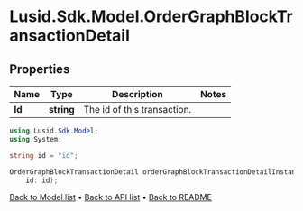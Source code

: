 # Lusid.Sdk.Model.OrderGraphBlockTransactionDetail

## Properties

Name | Type | Description | Notes
------------ | ------------- | ------------- | -------------
**Id** | **string** | The id of this transaction. | 

```csharp
using Lusid.Sdk.Model;
using System;

string id = "id";

OrderGraphBlockTransactionDetail orderGraphBlockTransactionDetailInstance = new OrderGraphBlockTransactionDetail(
    id: id);
```

[Back to Model list](../README.md#documentation-for-models) &#8226; [Back to API list](../README.md#documentation-for-api-endpoints) &#8226; [Back to README](../README.md)
